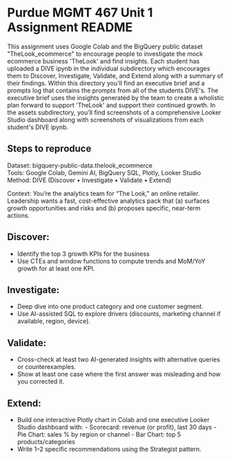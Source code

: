 # Purdue MGMT 467 Unit 1 Assignment README
This assignment uses Google Colab and the BigQuery public dataset "TheLook_ecommerce" to encourage people to investigate the mock ecommerce business 'TheLook' and find insights. Each student has uploaded a DIVE ipynb in the individual subdirectory which encourages them to Discover, Investigate, Validate, and Extend along with a summary of their findings. Within this directory you'll find an executive brief and a prompts log that contains the prompts from all of the students DIVE's. The executive brief uses the insights generated by the team to create a wholistic plan forward to support 'TheLook' and support their continued growth. In the assets subdirectory, you'll find screenshots of a comprehensive Looker Studio dashboard along with screenshots of visualizations from each student's DIVE ipynb.   
## Steps to reproduce
Dataset: bigquery-public-data.thelook_ecommerce  
Tools: Google Colab, Gemini AI, BigQuery SQL, Plotly, Looker Studio  
Method: DIVE (Discover • Investigate • Validate • Extend)

Context: You’re the analytics team for “The Look,” an online retailer. Leadership wants a fast, cost-effective analytics pack that (a) surfaces growth opportunities and risks and (b) proposes specific, near-term actions.

## Discover:
- Identify the top 3 growth KPIs for the business
- Use CTEs and window functions to compute trends and MoM/YoY growth for at least one KPI.

## Investigate:
- Deep dive into one product category and one customer segment.
- Use AI-assisted SQL to explore drivers (discounts, marketing channel if available, region, device).

## Validate:
- Cross-check at least two AI-generated insights with alternative queries or counterexamples. 
- Show at least one case where the first answer was misleading and how you corrected it.

## Extend:
- Build one interactive Plotly chart in Colab and one executive Looker Studio dashboard with:
        - Scorecard: revenue (or profit), last 30 days
        - Pie Chart: sales % by region or channel
        - Bar Chart: top 5 products/categories
- Write 1–2 specific recommendations using the Strategist pattern. 
